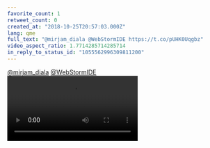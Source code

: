 ```yaml
---
favorite_count: 1
retweet_count: 0
created_at: "2018-10-25T20:57:03.000Z"
lang: qme
full_text: "@mirjam_diala @WebStormIDE https://t.co/pUHK0Uqgbz"
video_aspect_ratio: 1.7714285714285714
in_reply_to_status_id: "1055562996309811200"
---
```


[@mirjam_diala](https://twitter.com/mirjam_diala)
[@WebStormIDE](https://twitter.com/WebStormIDE)
![Embedded Video](https://twitter-media-coderbyheart.s3.eu-north-1.amazonaws.com/1055563917068517378-DqYdxUxWwAIUHiG.mp4)
